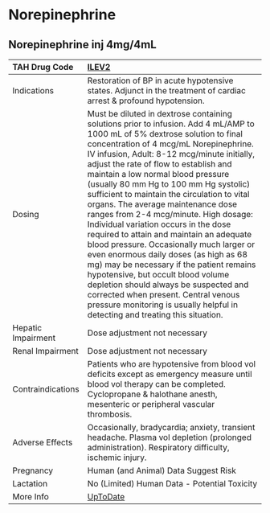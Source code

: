 # Norepinephrine

## Norepinephrine inj 4mg/4mL

| TAH Drug Code      | [ILEV2](https://www.tahsda.org.tw/drugs/hissearch.php?drug_code=ILEV2)                                                                                                                                                                                                                                                                                                                                                                                                                                                                                                                                                                                                                                                                                                                                                                                                                                |
|:-------------------|:------------------------------------------------------------------------------------------------------------------------------------------------------------------------------------------------------------------------------------------------------------------------------------------------------------------------------------------------------------------------------------------------------------------------------------------------------------------------------------------------------------------------------------------------------------------------------------------------------------------------------------------------------------------------------------------------------------------------------------------------------------------------------------------------------------------------------------------------------------------------------------------------------|
| Indications        | Restoration of BP in acute hypotensive states. Adjunct in the treatment of cardiac arrest & profound hypotension.                                                                                                                                                                                                                                                                                                                                                                                                                                                                                                                                                                                                                                                                                                                                                                                     |
| Dosing             | Must be diluted in dextrose containing solutions prior to infusion. Add 4 mL/AMP to 1000 mL of 5% dextrose solution to final concentration of 4 mcg/mL Norepinephrine. IV infusion, Adult: 8-12 mcg/minute initially, adjust the rate of flow to establish and maintain a low normal blood pressure (usually 80 mm Hg to 100 mm Hg systolic) sufficient to maintain the circulation to vital organs. The average maintenance dose ranges from 2-4 mcg/minute. High dosage: Individual variation occurs in the dose required to attain and maintain an adequate blood pressure. Occasionally much larger or even enormous daily doses (as high as 68 mg) may be necessary if the patient remains hypotensive, but occult blood volume depletion should always be suspected and corrected when present. Central venous pressure monitoring is usually helpful in detecting and treating this situation. |
| Hepatic Impairment | Dose adjustment not necessary                                                                                                                                                                                                                                                                                                                                                                                                                                                                                                                                                                                                                                                                                                                                                                                                                                                                         |
| Renal Impairment   | Dose adjustment not necessary                                                                                                                                                                                                                                                                                                                                                                                                                                                                                                                                                                                                                                                                                                                                                                                                                                                                         |
| Contraindications  | Patients who are hypotensive from blood vol deficits except as emergency measure until blood vol therapy can be completed. Cyclopropane & halothane anesth, mesenteric or peripheral vascular thrombosis.                                                                                                                                                                                                                                                                                                                                                                                                                                                                                                                                                                                                                                                                                             |
| Adverse Effects    | Occasionally, bradycardia; anxiety, transient headache. Plasma vol depletion (prolonged administration). Respiratory difficulty, ischemic injury.                                                                                                                                                                                                                                                                                                                                                                                                                                                                                                                                                                                                                                                                                                                                                     |
| Pregnancy          | Human (and Animal) Data Suggest Risk                                                                                                                                                                                                                                                                                                                                                                                                                                                                                                                                                                                                                                                                                                                                                                                                                                                                  |
| Lactation          | No (Limited) Human Data - Potential Toxicity                                                                                                                                                                                                                                                                                                                                                                                                                                                                                                                                                                                                                                                                                                                                                                                                                                                          |
| More Info          | [UpToDate](https://www.uptodate.com/contents/norepinephrine-noradrenaline-drug-information)                                                                                                                                                                                                                                                                                                                                                                                                                                                                                                                                                                                                                                                                                                                                                                                                           |

